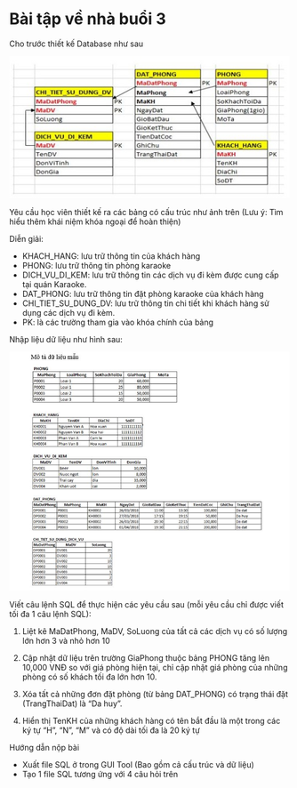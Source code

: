 # Bài tập về nhà buổi 3

Cho trước thiết kế Database như sau

![alt text](images/bai-tap-sql-co-ban-fpt-fsoft-2018.jpg)

Yêu cầu học viên thiết kế ra các bảng có cấu trúc như ảnh trên (Lưu ý: Tìm hiểu thêm khái niệm khóa ngoại để hoàn thiện)

Diễn giải:

- KHACH_HANG: lưu trữ thông tin của khách hàng
- PHONG: lưu trữ thông tin phòng karaoke
- DICH_VU_DI_KEM: lưu trữ thông tin các dịch vụ đi kèm được cung cấp tại quán Karaoke.
- DAT_PHONG: lưu trữ thông tin đặt phòng karaoke của khách hàng
- CHI_TIET_SU_DUNG_DV: lưu trữ thông tin chi tiết khi khách hàng sử dụng các dịch vụ đi kèm.
- PK: là các trường tham gia vào khóa chính của bảng

Nhập liệu dữ liệu như hình sau:

![alt text](images/bai-tap-sql-co-ban-fpt-fsoft-2018-1.jpg)

Viết câu lệnh SQL để thực hiện các yêu cầu sau (mỗi yêu cầu chỉ được viết tối đa 1 câu lệnh SQL):

1. Liệt kê MaDatPhong, MaDV, SoLuong của tất cả các dịch vụ có số lượng lớn hơn 3 và nhỏ hơn 10

2. Cập nhật dữ liệu trên trường GiaPhong thuộc bảng PHONG tăng lên 10,000 VNĐ so với giá phòng hiện tại, chỉ cập nhật giá phòng của những phòng có số khách tối đa lớn hơn 10.

3. Xóa tất cả những đơn đặt phòng (từ bảng DAT_PHONG) có trạng thái đặt (TrangThaiDat) là “Da huy”.

4. Hiển thị TenKH của những khách hàng có tên bắt đầu là một trong các ký tự “H”, “N”, “M” và có độ dài tối đa là 20 ký tự

Hướng dẫn nộp bài

- Xuất file SQL ở trong GUI Tool (Bao gồm cả cấu trúc và dữ liệu)
- Tạo 1 file SQL tương ứng với 4 câu hỏi trên
